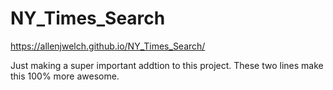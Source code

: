 # NY_Times_Search

https://allenjwelch.github.io/NY_Times_Search/

Just making a super important addtion to this project. 
These two lines make this 100% more awesome. 
